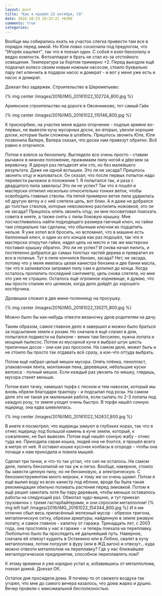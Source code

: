 ```yaml
---
layout: post
title: "Как я провёл 22 октября, Сб"
date: 2016-10-23 19:33:21 +0300
comments: true
categories: 
---
```

Вообще мы собирались ехать на участок слегка привести там все в порядок перед зимой. Но Юля ловко соскочила под предлогом, что "Игорёк кашляет", так что я поехал один. С собой я взял бензопилу и ведро компоста. Фотоаппарат я брать не стал из-за отстойного освещения. Температура за бортом примерно +2. Перед выездом ещё подкачал колесо своим новым ножным насосом, стоило буквально пару лет клянчить в подарок насос и домкрат - и вот у меня уже есть и насос и домкрат.

Доехал без задержек. Строительство в Шереметьево:

{% img center /images/2016/IMG_20161022_102724_800.jpg %}

Армянское строительство на дороге в Овсянниково, тот самый Гайк

{% img center /images/2016/IMG_20161022_110146_800.jpg %}

К прискорбию, на участке меня ждало огорчение - подлые армяне во-первых, не вывезли кучу мусорных досок, во-вторых, увезли хорошие доски, которые были сложены в штабель. Пришлось звонить Юле, Юля позвонила Валере, Валера сказал, что доски нам привезут обратно. Всё равно я огорчился.

Потом я взялся за бензопилу. Выглядело все очень просто - ставим рычажок в нижнее положение, прижимаем пилу ногой и дёргаем за веревочку. Я дернул раз пятьдесят или сто, но без малейшего результата. Даже ни одной вспышки. Это ли не засада? Пришлось звонить отцу и жаловаться. Он сказал, что после первых попыток надо перевести рычажок в положение 1. Я попытался так, и раза с двадцатого пила завелась! Это ли не успех? Так что я пошёл и мастерски отпилил несколько относительно тонких веток, чтобы освободить главные стволы. На пятой примерно ветке пила ударилась об другую ветку и с неё слетела цепь, вот блин. А я даже не добрался до толстых стволов, которые невозможно распилить ножовкой, это ли не засада? Пришлось опять звонить отцу, он мне посоветовал поискать совета в инете, а также снять с пилы боковую крышку. Мне посчастливилось найти подходящего размера гаечный ключ, но гайки там специально так сделаны, что обычным ключом их подцепить нельзя. Я уже хотел всё бросить, но вспомнил, что в машине есть баллонный ключ, и один из его концов как раз подошёл, так что я мастерски открутил гайки, надел цепь на место и так же мастерски поставил крышку обратно. Это ли не успех? И снова начал пилить, и постепенно добрался до самых толстых частей дерева и превратил их все в поленья. Тут в пиле кончился бензин, засада? Нет, не засада, потому что у меня имелась целая канистра бензина и две банки масла, так что я залихватски заправил пилу сам и допилил до конца. Когда осталось пропилить последний сантиметр, цепь снова слетела, но мне это уже не страшно. Осталось ещё огромное корневище, я думаю, что мы просто спалим его целиком, когда дело дойдёт до хорошего костёрчика. 
 
Дровишки сложил в две мини-поленницу на просушку. 

{% img center /images/2016/IMG_20161022_130211_800.jpg %}

Можно было бы как-нибудь отвезти вязаночку дров родителям на дачу.

Таким образом, самое главное дело я завершил и можно было браться за подсыпание земли к розам. Но сначала я ещё слазил в дом, попытался подмести на балконе - веник там бессилен, нужна лопата и мощный пылесос. Потом из мусорной кучи я выбрал штук шесть приличных досок - они как раз просохли. На самом деле, может быть и не стоило бы просто так отдавать всё сразу, а кое-что оттуда выбрать.

Потом ещё набрал целый мешок мусора. Опять плёнка, пенопласт, упаковочная лента, монтажная пена, деревяшки, небольшие куски велокса - полный мешок. Если каждый раз увозить по мешку, глядишь, мусора станет меньше.

Потом взял тачку, намешал торфа с песком и тем навозом, который мы вновь обрели благодаря трактору - и подсыпал под розы. На самом деле это не такая уж маленькая работа, если сыпать по 2-3 лопаты под каждую розу, то земля уходит очень быстро. В торфе нашёл сонную ящерицу, она едва шевелилась.

{% img center /images/2016/IMG_20161022_142637_800.jpg %}

В инете я посмотрел, что ящерицы зимуют в глубоких норах, так что я отнес ящерицу под большой камень в куче земли, который, к сожалению, не был вывезен. Потом ещё нашёл сонную жабу - отнес туда же. Приходила серая кошка, людей она не боится, я прошёл всего в метре от неё. Я оставил кошке кусочек колбасы в огороде - чтобы она почаще к нам приходила и ловила мышей.

Сделал три тачки, и что-то так устал, что сил не осталось. На самом деле, пилить бензопилой не так уж и легко. Вообще, наверное, стоило бы завести цепную пилу, но не бензиновую, а электрическую. С бензоинструментом много мороки, к тому же он очень шумит. Потом я ещё вылил воду из всех канистр под яблони, вроде бы была такая рекомендация обильно поливать растения перед зимовкой. Потом я ещё решил замотать хотя бы пару деревьев, чтобы меньше оставалось работы на следующий раз. Обмотал чудо-вишню, и тут приехал грузовичок с тремя гастарбайтерами, и они спросили металлолом! {% img left half /images/2016/IMG_20161022_154344_800.jpg %}
И я им отлично сбыл весь припасённый железный мусор - обрезок тригона, металлическую сетку, обрезки арматуры, найденную в земле ржавую лопату, и самое главное - калитку от гаража. Тринадцать лет, с 2003 года, она простояла у нас в гараже - и теперь поехала на переплавку. Любопытно было бы проследить её дальнейший путь. Наверное, сначала её отвезут куданть в Останкино или в Лобню, свалят в кучу металлолома, потом погрузят в фуру (или в ЖД вагон) и отвезут... куда можно отвезти металлолом на переплавку? Где у нас ближайшее металлургическое предприятие, способное переплавлять лом?

К этому времени я уже изрядно устал и, избавившись от металлолома, поехал домой. Доехал ОК.

Остаток дня просидели дома. Я почему-то от свежего воздуха так угорел, что мне до самого вечера казалось, что дома жарко и душно. Вечер провели с максимальной бесполезностью.